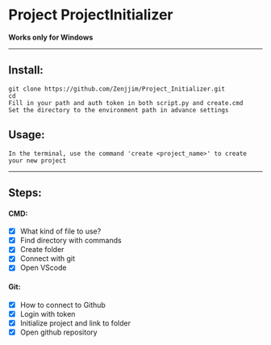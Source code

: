 # Project ProjectInitializer

**Works only for Windows**

---

## Install:
```
git clone https://github.com/Zenjjim/Project_Initializer.git
cd
Fill in your path and auth token in both script.py and create.cmd
Set the directory to the environment path in advance settings
```

## Usage:
```
In the terminal, use the command 'create <project_name>' to create your new project
```

---

## Steps:
#### CMD:
- [x] What kind of file to use?
- [x] Find directory with commands
- [x] Create folder
- [x] Connect with git
- [x] Open VScode
#### Git:
- [x] How to connect to Github
- [x] Login with token
- [x] Initialize project and link to folder
- [x] Open github repository
